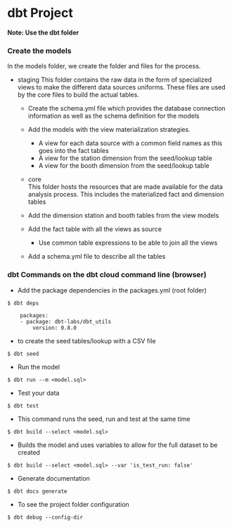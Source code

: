 # dbt Project

**Note: Use the dbt folder**

### Create the models

  In the models folder, we create the folder and files for the process. 
  
  - staging
    This folder contains the raw data in the form of specialized views to make the different data sources uniforms. These files are used by the core files to build the
    actual tables.

    - Create the schema.yml file which provides the database connection information as well as the schema definition for the models
    - Add the models with the view materialization strategies. 
       - A view for each data source with a common field names as this goes into the fact tables
       - A view for the station dimension from the seed/lookup table
       - A view for the booth dimension from the seed/lookup table

    - core   
     This folder hosts the resources that are made available for the data analysis process. This includes the materialized fact and dimension tables

     - Add the dimension station and booth tables from the view models
     - Add the fact table with all the views as source
         - Use common table expressions to be able to join all the views
     - Add a schema.yml file to describe all the tables

### dbt Commands on the dbt cloud command line (browser)

- Add the package dependencies in the packages.yml (root folder)   

```
$ dbt deps 
```  
  
```
    packages:
    - package: dbt-labs/dbt_utils
        version: 0.8.0
 ```

- to create the seed tables/lookup with a CSV file

```
$ dbt seed 
```

- Run the model
```
$ dbt run --m <model.sql>
```

- Test your data
```
$ dbt test
```

- This command runs the seed, run and test at the same time
```
$ dbt build --select <model.sql>
```

- Builds the model and uses variables to allow for the full dataset to be created

```
$ dbt build --select <model.sql> --var 'is_test_run: false'
```  

- Generate documentation 
```
$ dbt docs generate
```

- To see the project folder configuration
```
$ dbt debug --config-dir
```

